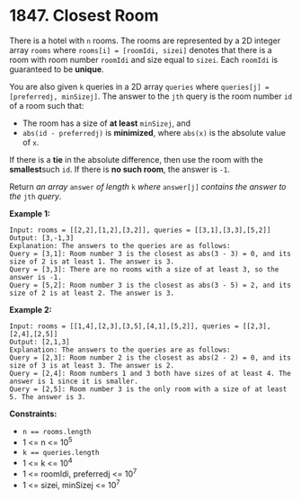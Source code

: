 # 1847. Closest Room

There is a hotel with `n` rooms. The rooms are represented by a 2D integer array `rooms` where `rooms[i] = [roomIdi, sizei]` denotes that there is a room with room number `roomIdi` and size equal to `sizei`. Each `roomIdi` is guaranteed to be **unique**.

You are also given `k` queries in a 2D array `queries` where `queries[j] = [preferredj, minSizej]`. The answer to the `jth` query is the room number `id` of a room such that:

- The room has a size of **at least** `minSizej`, and
- `abs(id - preferredj)` is **minimized**, where `abs(x)` is the absolute value of `x`.

If there is a **tie** in the absolute difference, then use the room with the **smallest**such `id`. If there is **no such room**, the answer is `-1`.

Return *an array* `answer` *of length* `k` *where* `answer[j]` *contains the answer to the* `jth` *query*.

 

**Example 1:**

```
Input: rooms = [[2,2],[1,2],[3,2]], queries = [[3,1],[3,3],[5,2]]
Output: [3,-1,3]
Explanation: The answers to the queries are as follows:
Query = [3,1]: Room number 3 is the closest as abs(3 - 3) = 0, and its size of 2 is at least 1. The answer is 3.
Query = [3,3]: There are no rooms with a size of at least 3, so the answer is -1.
Query = [5,2]: Room number 3 is the closest as abs(3 - 5) = 2, and its size of 2 is at least 2. The answer is 3.
```

**Example 2:**

```
Input: rooms = [[1,4],[2,3],[3,5],[4,1],[5,2]], queries = [[2,3],[2,4],[2,5]]
Output: [2,1,3]
Explanation: The answers to the queries are as follows:
Query = [2,3]: Room number 2 is the closest as abs(2 - 2) = 0, and its size of 3 is at least 3. The answer is 2.
Query = [2,4]: Room numbers 1 and 3 both have sizes of at least 4. The answer is 1 since it is smaller.
Query = [2,5]: Room number 3 is the only room with a size of at least 5. The answer is 3.
```

 

**Constraints:**

- `n == rooms.length`
- 1 <= n <= 10<sup>5</sup>
- `k == queries.length`
- 1 <= k <= 10<sup>4</sup>
- 1 <= roomIdi, preferredj <= 10<sup>7</sup>
- 1 <= sizei, minSizej <= 10<sup>7</sup>
